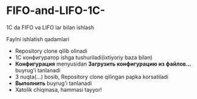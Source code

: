 # FIFO-and-LIFO-1C-
1C da FIFO va LIFO lar bilan ishlash


Faylni ishlatish qadamlari
<ul>
<li>Repository clone qilib olinadi</li>
<li>1С конфигуратор ishga tushuriladi(ixtiyoriy baza bilan)</li>
<li><b>Конфигурация</b> menyusidan <b>Загрузить конфигурацию из файлов...</b> buyrug'i tanlanadi</li>
<li>3 nuqta(...) bosib, Repository clone qilingan papka korsatiladi</li>
<li><b>Выполнить</b> buyrug'i tanlanadi</li>
<li>Xatolik chiqmasa, hammasi tayyor!</li>
</ul>
